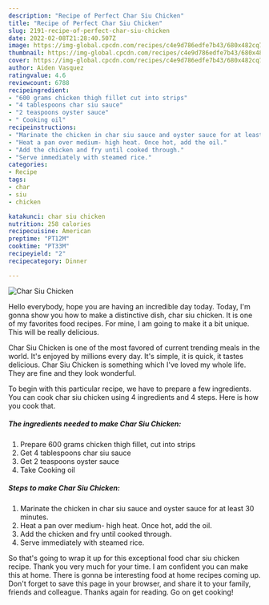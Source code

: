 ```yaml
---
description: "Recipe of Perfect Char Siu Chicken"
title: "Recipe of Perfect Char Siu Chicken"
slug: 2191-recipe-of-perfect-char-siu-chicken
date: 2022-02-08T21:28:40.507Z
image: https://img-global.cpcdn.com/recipes/c4e9d786edfe7b43/680x482cq70/char-siu-chicken-recipe-main-photo.jpg
thumbnail: https://img-global.cpcdn.com/recipes/c4e9d786edfe7b43/680x482cq70/char-siu-chicken-recipe-main-photo.jpg
cover: https://img-global.cpcdn.com/recipes/c4e9d786edfe7b43/680x482cq70/char-siu-chicken-recipe-main-photo.jpg
author: Aiden Vasquez
ratingvalue: 4.6
reviewcount: 6788
recipeingredient:
- "600 grams chicken thigh fillet cut into strips"
- "4 tablespoons char siu sauce"
- "2 teaspoons oyster sauce"
- " Cooking oil"
recipeinstructions:
- "Marinate the chicken in char siu sauce and oyster sauce for at least 30 minutes."
- "Heat a pan over medium- high heat. Once hot, add the oil."
- "Add the chicken and fry until cooked through."
- "Serve immediately with steamed rice."
categories:
- Recipe
tags:
- char
- siu
- chicken

katakunci: char siu chicken 
nutrition: 258 calories
recipecuisine: American
preptime: "PT12M"
cooktime: "PT33M"
recipeyield: "2"
recipecategory: Dinner

---
```



![Char Siu Chicken](https://img-global.cpcdn.com/recipes/c4e9d786edfe7b43/680x482cq70/char-siu-chicken-recipe-main-photo.jpg)

Hello everybody, hope you are having an incredible day today. Today, I'm gonna show you how to make a distinctive dish, char siu chicken. It is one of my favorites food recipes. For mine, I am going to make it a bit unique. This will be really delicious.



Char Siu Chicken is one of the most favored of current trending meals in the world. It's enjoyed by millions every day. It's simple, it is quick, it tastes delicious. Char Siu Chicken is something which I've loved my whole life. They are fine and they look wonderful.


To begin with this particular recipe, we have to prepare a few ingredients. You can cook char siu chicken using 4 ingredients and 4 steps. Here is how you cook that.

<!--inarticleads1-->

##### The ingredients needed to make Char Siu Chicken:

1. Prepare 600 grams chicken thigh fillet, cut into strips
1. Get 4 tablespoons char siu sauce
1. Get 2 teaspoons oyster sauce
1. Take  Cooking oil




<!--inarticleads2-->

##### Steps to make Char Siu Chicken:

1. Marinate the chicken in char siu sauce and oyster sauce for at least 30 minutes.
1. Heat a pan over medium- high heat. Once hot, add the oil.
1. Add the chicken and fry until cooked through.
1. Serve immediately with steamed rice.




So that's going to wrap it up for this exceptional food char siu chicken recipe. Thank you very much for your time. I am confident you can make this at home. There is gonna be interesting food at home recipes coming up. Don't forget to save this page in your browser, and share it to your family, friends and colleague. Thanks again for reading. Go on get cooking!
